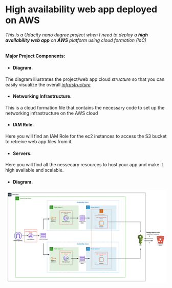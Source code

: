 # High availability web app deployed on AWS

###### This is a Udacity nano degree project when I need to deploy a **high availability web app** on **AWS** platform using _cloud formation_ (IaC)

#### Major Project Components:

- #### Diagram.
The diagram illustrates the project/web app cloud _structure_ so that you can easily visualize the overall [_infrastructure_](https://www.github.com/ansdb/High-availability-web-app-deployed-on-AWS/#Diagram)

- #### Networking Infrastructure.
This is a cloud formation file that contains the necessary code to set up the networking infrastructure on the AWS cloud

- #### IAM Role.
Here you will find an IAM Role for the ec2 instances to access the S3 bucket to retreive web app files from it.

- #### Servers.
Here you will find all the nessecary resources to host your app and make it high available and scalable.

- #### Diagram.

![High availability web app diagram](./Diagram.png)